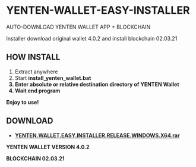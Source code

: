 # YENTEN-WALLET-EASY-INSTALLER
AUTO-DOWNLOAD YENTEN WALLET APP + BLOCKCHAIN

Installer download original wallet 4.0.2 and install blockchain 02.03.21

<h2>HOW INSTALL</h2>

1. Extract anywhere
2. Start <b>install_yenten_wallet.bat<b>
3. Enter absolute or relative destination directory of YENTEN Wallet
4. Wait end program

Enjoy to use!

<h2>DOWNLOAD</h2>

* <a href="https://github.com/ChervyachokMigo/YENTEN-WALLET-EASY-INSTALLER/releases/download/latest/YENTEN.WALLET.EASY.INSTALLER.RELEASE.WINDOWS.X64.rar">YENTEN.WALLET.EASY.INSTALLER.RELEASE.WINDOWS.X64.rar</a>

YENTEN WALLET VERSION 4.0.2

BLOCKCHAIN 02.03.21
